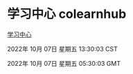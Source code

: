 # 学习中心 colearnhub
[学习中心](http://27.19.33.125:56308/colearnhub/)

2022年 10月 07日 星期五 13:30:03 CST

2022年 10月 07日 星期五 05:30:03 GMT

